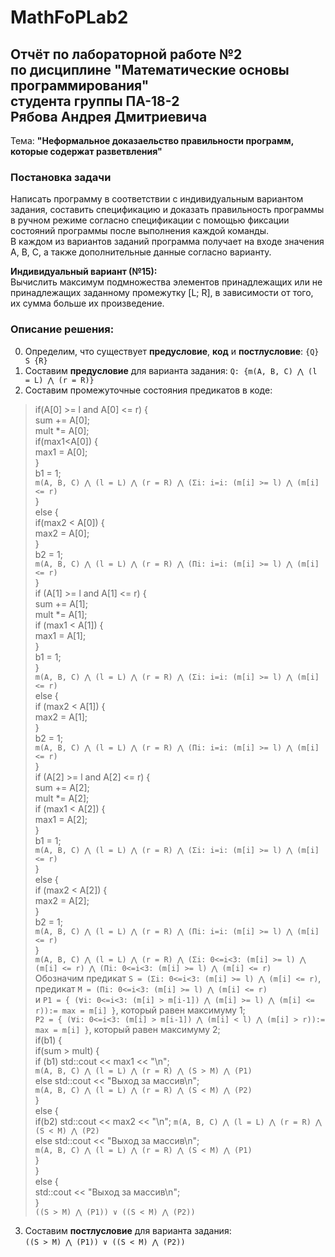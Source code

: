 # MathFoPLab2
## Отчёт по лабораторной работе №2<br>по дисциплине "Математические основы программирования"<br>студента группы ПА-18-2<br>Рябова Андрея Дмитриевича

Тема: __"Неформальное доказаельство правильности программ, которые содержат разветвления"__

### Постановка задачи

Написать программу в соответствии с индивидуальным вариантом задания,
составить спецификацию и доказать правильность программы в ручном режиме
согласно спецификации с помощью фиксации состояний программы
после выполнения каждой команды.   
В каждом из вариантов заданий программа получает на входе значения A, B, C, а также дополнительные данные согласно варианту.
 
 **Индивидуальный вариант (№15):**   
 Вычислить максимум подмножества элементов принадлежащих или не принадлежащих заданному
промежутку [L; R], в зависимости от того, их сумма больше их произведение.
 
 ### Описание решения:
 
 0. Определим, что существует **предусловие**, **код** и **постлусловие**:
 `{Q} S {R} `
 1. Составим **предусловие** для варианта задания:
 `Q: {m(A, B, C) ⋀ (l = L) ⋀ (r = R)}`
 2. Составим промежуточные состояния предикатов в коде:   
>if(A[0] >= l and A[0] <= r) {   
>		sum += A[0];   
>		mult *= A[0];   
>		if(max1<A[0]) {   
>			max1 = A[0];   
>		}   
>		b1 = 1;   
`m(A, B, C) ⋀ (l = L) ⋀ (r = R) ⋀ (Σi: i=i: (m[i] >= l) ⋀ (m[i] <= r)`   
>	}   
>	else {   
>		if(max2 < A[0]) {   
>			max2 = A[0];   
>		}   
>		b2 = 1;   
`m(A, B, C) ⋀ (l = L) ⋀ (r = R) ⋀ (Πi: i=i: (m[i] >= l) ⋀ (m[i] <= r)`   
>	}   
>	if (A[1] >= l and A[1] <= r) {   
>		sum += A[1];   
>		mult *= A[1];   
>		if (max1 < A[1]) {   
>			max1 = A[1];   
>		}   
>		b1 = 1;   
>	}   
`m(A, B, C) ⋀ (l = L) ⋀ (r = R) ⋀ (Σi: i=i: (m[i] >= l) ⋀ (m[i] <= r)`   
>	else {   
>		if (max2 < A[1]) {   
>			max2 = A[1];   
>		}   
>		b2 = 1;   
`m(A, B, C) ⋀ (l = L) ⋀ (r = R) ⋀ (Πi: i=i: (m[i] >= l) ⋀ (m[i] <= r)`   
>	}   
>	if (A[2] >= l and A[2] <= r) {   
>		sum += A[2];   
>		mult *= A[2];   
>		if (max1 < A[2]) {   
>			max1 = A[2];   
>		}   
>		b1 = 1;   
`m(A, B, C) ⋀ (l = L) ⋀ (r = R) ⋀ (Σi: i=i: (m[i] >= l) ⋀ (m[i] <= r)`   
>	}   
>	else {   
>		if (max2 < A[2]) {   
>			max2 = A[2];   
>		}   
>		b2 = 1;   
`m(A, B, C) ⋀ (l = L) ⋀ (r = R) ⋀ (Πi: i=i: (m[i] >= l) ⋀ (m[i] <= r)`   
>	}     
`m(A, B, C) ⋀ (l = L) ⋀ (r = R) ⋀ (Σi: 0<=i<3: (m[i] >= l) ⋀ (m[i] <= r) ⋀ (Πi: 0<=i<3: (m[i] >= l) ⋀ (m[i] <= r)`   
Обозначим предикат `S = (Σi: 0<=i<3: (m[i] >= l) ⋀ (m[i] <= r)`, предикат `M = (Πi: 0<=i<3: (m[i] >= l) ⋀ (m[i] <= r)`   
и `P1 = { (∀i: 0<=i<3: (m[i] > m[i-1]) ⋀ (m[i] >= l) ⋀ (m[i] <= r)):= max = m[i] }`, который равен максимуму 1;   
`P2 = { (∀i: 0<=i<3: (m[i] > m[i-1]) ⋀ (m[i] < l) ⋀ (m[i] > r)):= max = m[i] }`, который равен максимуму 2;   
>	if(b1) {   
>		if(sum > mult) {   
>		if (b1) std::cout << max1 << "\n";   
`m(A, B, C) ⋀ (l = L) ⋀ (r = R) ⋀ (S > M) ⋀ (P1)`   
>			else std::cout << "Выход за массив\n";   
`m(A, B, C) ⋀ (l = L) ⋀ (r = R) ⋀ (S < M) ⋀ (P2)`   
>		}   
>		else {   
>			if(b2) std::cout << max2 << "\n";
`m(A, B, C) ⋀ (l = L) ⋀ (r = R) ⋀ (S < M) ⋀ (P2)`   
>			else std::cout << "Выход за массив\n";   
`m(A, B, C) ⋀ (l = L) ⋀ (r = R) ⋀ (S < M) ⋀ (P1)`   
>		}   
>	}   
>	else {   
>		 std::cout << "Выход за массив\n";   
>	}   
`((S > M) ⋀ (P1)) ∨ ((S < M) ⋀ (P2))`   
 3. Составим **постлусловие** для варианта задания:   
 `((S > M) ⋀ (P1)) ∨ ((S < M) ⋀ (P2))`   
 
